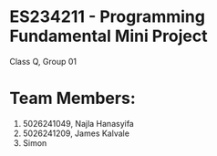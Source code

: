 # ES234211 - Programming Fundamental Mini Project
Class Q, Group 01
# Team Members:
1. 5026241049, Najla Hanasyifa
2. 5026241209, James Kalvale
3. Simon
